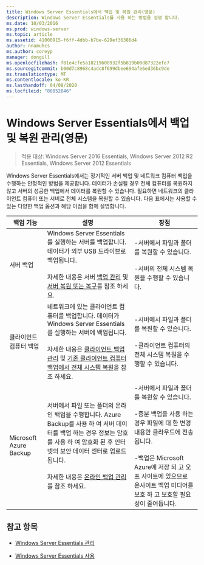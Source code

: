 ```yaml
---
title: Windows Server Essentials에서 백업 및 복원 관리(영문)
description: Windows Server Essentials를 사용 하는 방법을 설명 합니다.
ms.date: 10/03/2016
ms.prod: windows-server
ms.topic: article
ms.assetid: 41000915-f6ff-4dbb-b7be-629ef36386d4
author: nnamuhcs
ms.author: coreyp
manager: dongill
ms.openlocfilehash: f81e4cfe5a18219608932f5b819b00d87322efe7
ms.sourcegitcommit: b00d7c8968c4adc8f699dbee694afe6ed36bc9de
ms.translationtype: MT
ms.contentlocale: ko-KR
ms.lasthandoff: 04/08/2020
ms.locfileid: "80852846"
---
```

# <a name="manage-backup-and-restore-in-windows-server-essentials"></a>Windows Server Essentials에서 백업 및 복원 관리(영문)

>적용 대상: Windows Server 2016 Essentials, Windows Server 2012 R2 Essentials, Windows Server 2012 Essentials
 
 Windows Server Essentials에서는 정기적인 서버 백업 및 네트워크 컴퓨터 백업을 수행하는 안정적인 방법을 제공합니다. 데이터가 손실될 경우 전체 컴퓨터를 복원하지 않고 서버의 성공한 백업에서 데이터를 복원할 수 있습니다. 필요하면 네트워크의 클라이언트 컴퓨터 또는 서버로 전체 시스템을 복원할 수 있습니다. 다음 표에서는 사용할 수 있는 다양한 백업 옵션과 해당 이점을 함께 설명합니다.  
  
|백업 기능|설명|장점|  
|--------------------|-----------------|----------------|  
|서버 백업|Windows Server Essentials를 실행하는 서버를 백업합니다. 데이터가 외부 USB 드라이브로 백업됩니다.<br /><br /> 자세한 내용은 서버 [백업 관리](Manage-Server-Backup-in-Windows-Server-Essentials.md) 및 [서버 복원 또는 복구](Restore-or-repair-your-server-running-Windows-Server-Essentials.md)를 참조 하세요.|-서버에서 파일과 폴더를 복원할 수 있습니다.<br /><br /> -서버의 전체 시스템 복원을 수행할 수 있습니다.|  
|클라이언트 컴퓨터 백업|네트워크에 있는 클라이언트 컴퓨터를 백업합니다. 데이터가 Windows Server Essentials를 실행하는 서버에 백업됩니다.<br /><br /> 자세한 내용은 [클라이언트 백업 관리](Manage-Client-Computer-Backup-in-Windows-Server-Essentials.md) 및 [기존 클라이언트 컴퓨터 백업에서 전체 시스템 복원](Restore-a-full-system-from-an-existing-client-computer-backup.md)을 참조 하세요.|-서버에서 파일과 폴더를 복원할 수 있습니다.<br /><br /> -클라이언트 컴퓨터의 전체 시스템 복원을 수행할 수 있습니다.|  
| Microsoft Azure Backup|서버에서 파일 또는 폴더의 온라인 백업을 수행합니다. Azure Backup를 사용 하 여 서버 데이터를 백업 하는 경우 정보는 암호를 사용 하 여 암호화 된 후 인터넷의 보안 데이터 센터로 업로드 됩니다.<br /><br /> 자세한 내용은 [온라인 백업 관리](Manage-Online-Backup-in-Windows-Server-Essentials.md)를 참조 하세요.|-서버에서 파일과 폴더를 복원할 수 있습니다.<br /><br /> -증분 백업을 사용 하는 경우 파일에 대 한 변경 내용만 클라우드에 전송 됩니다.<br /><br /> -백업은 Microsoft Azure에 저장 되 고 오프 사이트에 있으므로 온사이트 백업 미디어를 보호 하 고 보호할 필요성이 줄어듭니다.|  
  
## <a name="see-also"></a>참고 항목  
  
-   [Windows Server Essentials 관리](Manage-Windows-Server-Essentials.md)  
  
-   [Windows Server Essentials 사용](../use/Use-Windows-Server-Essentials.md)
